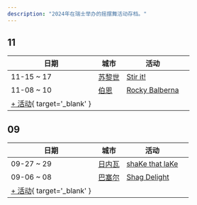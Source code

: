 ```yaml
---
description: "2024年在瑞士举办的摇摆舞活动存档。"
---
```


## 11

| 日期 | 城市 | 活动 | |
| --- | --- | --- | --- |
| 11-15 ~ 17 | [苏黎世](by_city.md#zurich) | [Stir it!](stir-it-2024.md) |  |
| 11-08 ~ 10 | [伯恩](by_city.md#bern) | [Rocky Balberna](rocky-balberna-2024.md) |  |
| [+ 活动](https://github.com/swingdance/events/issues/new?assignees=&labels=add+event&projects=&template=02-add_entity.yml&title=%5B2024%2Fde_CH%5D%20%3CName%3E&region=de_CH&province=&city=&org_id=&date_starts=2024-11-&date_ends=2024-11-){ target='_blank' }

## 09

| 日期 | 城市 | 活动 | |
| --- | --- | --- | --- |
| 09-27 ~ 29 | [日内瓦](by_city.md#geneva) | [shaKe that laKe](shake-that-lake-2024.md) |  |
| 09-06 ~ 08 | [巴塞尔](by_city.md#basel) | [Shag Delight](shag-delight-2024.md) |  |
| [+ 活动](https://github.com/swingdance/events/issues/new?assignees=&labels=add+event&projects=&template=02-add_entity.yml&title=%5B2024%2Fde_CH%5D%20%3CName%3E&region=de_CH&province=&city=&org_id=&date_starts=2024-09-&date_ends=2024-09-){ target='_blank' }
